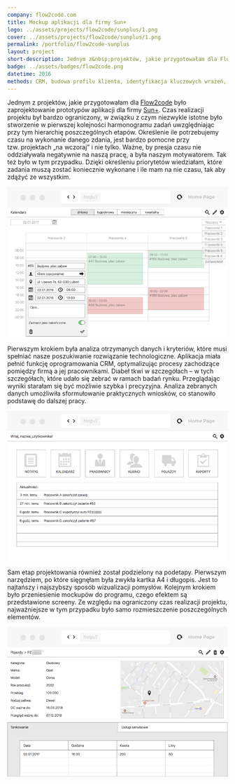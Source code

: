 ```yaml
---
company: flow2code.com
title: Mockup aplikacji dla firmy Sun+
logo: ../assets/projects/flow2code/sunplus/1.png
cover: ../assets/projects/flow2code/sunplus/1.png
permalink: /portfolio/flow2code-sunplus
layout: project
short-description: Jednym z&nbsp;projektów, jakie przygotowałam dla Flow2code było zaprojektowanie prototypów aplikacji dla firmy Sun+.
badge: ../assets/badges/flow2code.png
datetime: 2016
methods: CRM, budowa profilu klienta, identyfikacja kluczowych wrażeń, prototypowanie, strukturyzacja, projektowanie hierarchii, wartościowanie, porządek elementów
---
```


<p>Jednym z&nbsp;projektów, jakie przygotowałam dla <a href="https://flow2code.com/">Flow2code</a> było zaprojektowanie prototypów aplikacji dla firmy <a href="http://sun-plus.pl/">Sun+</a>. Czas realizacji projektu był bardzo ograniczony, w&nbsp;związku z&nbsp;czym niezwykle istotne było stworzenie w&nbsp;pierwszej kolejności harmonogramu zadań uwzględniając przy tym hierarchię poszczególnych etapów. Określenie ile potrzebujemy czasu na wykonanie danego zdania, jest bardzo pomocne przy tzw.&nbsp;projektach „na wczoraj” i&nbsp;nie tylko. Ważne, by presja czasu nie oddziaływała negatywnie na naszą pracę, a&nbsp;była naszym motywatorem. Tak też było w tym przypadku. Dzięki określeniu priorytetów wiedziałam, które zadania muszą zostać koniecznie wykonane i&nbsp;ile mam na nie czasu, tak aby zdążyć ze wszystkim.</p>

<div class="project-image">
	<img src="../assets/projects/flow2code/sunplus/1.png" />
</div>

<p>Pierwszym krokiem była analiza otrzymanych danych i&nbsp;kryteriów, które musi spełniać nasze poszukiwanie rozwiązanie technologiczne. Aplikacja miała pełnić funkcję oprogramowania CRM, optymalizując procesy zachodzące pomiędzy firmą a&nbsp;jej pracownikami. Diabeł tkwi w&nbsp;szczegółach – w&nbsp;tych szczegółach, które udało się zebrać w ramach badań rynku. Przeglądając wyniki starałam się być możliwie szybka i&nbsp;precyzyjna. Analiza zebranych danych umożliwiła sformułowanie praktycznych wniosków, co stanowiło podstawę do dalszej pracy.</p>


<div class="project-image">
	<img src="../assets/projects/flow2code/sunplus/2.png" />
</div>

<p>Sam etap projektowania również został podzielony na podetapy. Pierwszym narzędziem, po które sięgnęłam była zwykła kartka A4 i&nbsp;długopis. Jest to najtańszy i&nbsp;najszybszy sposób wizualizacji pomysłów. Kolejnym krokiem było przeniesienie mockupów do programu, czego efektem są przedstawione screeny. Ze względu na ograniczony czas realizacji projektu, najważniejsze w&nbsp;tym przypadku było samo rozmieszczenie poszczególnych elementów.</p>



<div class="project-image">
	<img src="../assets/projects/flow2code/sunplus/3.png" />
</div>
